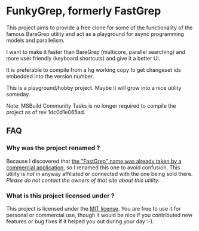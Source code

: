 FunkyGrep, formerly FastGrep
============================

This project aims to provide a free clone for some of the functionality of the 
famous BareGrep utility and act as a playground for async programming models 
and parallelism.

I want to make it faster than BareGrep (multicore, parallel searching) and more
user friendly (keyboard shortcuts) and give it a better UI.

It is preferable to compile from a hg working copy to get changeset ids
embedded into the version number.

This is a playground/hobby project. Maybe it will grow into a nice utility someday.

Note: MSBuild Community Tasks is no longer required to compile the project as of rev 1dc0d1e065ad.


FAQ
---

### Why was the project renamed ?
Because I discovered that [the  "FastGrep" name was already taken by a commercial application](http://www.fastgrep.com/), so I renamed this one to avoid confusion. This utility is *not* in anyway affiliated or connected with the one being sold there. *Please do not contact the owners of that site about this utility.*

### What is this project licensed under ?
This project is licensed under the [MIT license](http://opensource.org/licenses/MIT). You are free to use it for personal or commercial use, though it would be nice if you contributed new features or bug fixes if it helped you out during your day :-).
